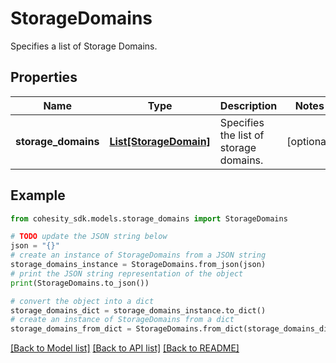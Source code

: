 # StorageDomains

Specifies a list of Storage Domains.

## Properties

Name | Type | Description | Notes
------------ | ------------- | ------------- | -------------
**storage_domains** | [**List[StorageDomain]**](StorageDomain.md) | Specifies the list of storage domains. | [optional] 

## Example

```python
from cohesity_sdk.models.storage_domains import StorageDomains

# TODO update the JSON string below
json = "{}"
# create an instance of StorageDomains from a JSON string
storage_domains_instance = StorageDomains.from_json(json)
# print the JSON string representation of the object
print(StorageDomains.to_json())

# convert the object into a dict
storage_domains_dict = storage_domains_instance.to_dict()
# create an instance of StorageDomains from a dict
storage_domains_from_dict = StorageDomains.from_dict(storage_domains_dict)
```
[[Back to Model list]](../README.md#documentation-for-models) [[Back to API list]](../README.md#documentation-for-api-endpoints) [[Back to README]](../README.md)


